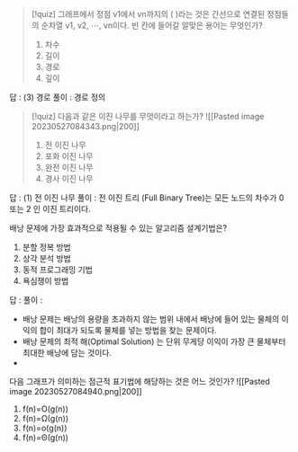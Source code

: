 > [!quiz]
> 그래프에서 정점 v1에서 vn까지의 (    )라는 것은 간선으로 연결된 정점들의 순차열 v1, v2, ⋯, vn이다. 빈 칸에 들어갈 알맞은 용어는 무엇인가?
> 1. 차수
> 2. 길이
> 3. 경로
> 4. 깊이

답 : (3) 경로
풀이 : 경로 정의

> [!quiz]
> 다음과 같은 이진 나무를 무엇이라고 하는가?
> ![[Pasted image 20230527084343.png|200]]
> 1. 전 이진 나무
> 2. 포화 이진 나무
> 3. 완전 이진 나무
> 4. 경사 이진 나무

답 : (1) 전 이진 나무
풀이 : 전 이진 트리 (Full Binary Tree)는 모든 노드의 차수가 $0$ 또는 $2$ 인 이진 트리이다.

배낭 문제에 가장 효과적으로 적용될 수 있는 알고리즘 설계기법은?
1. 분할 정복 방법
2. 상각 분석 방법
3. 동적 프로그래밍 기법
4. 욕심쟁이 방법

답 :
풀이 :
- 배낭 문제는 배낭의 용량을 초과하지 않는 범위 내에서 배낭에 들어 있는 물체의 이익의 합이 최대가 되도록 물체를 넣는 방법을 찾는 문제이다.
- 배낭 문제의 최적 해(Optimal Solution) 는 단위 무게당 이익이 가장 큰 물체부터 최대한 배낭에 담는 것이다.
- 

다음 그래프가 의미하는 점근적 표기법에 해당하는 것은 어느 것인가?
![[Pasted image 20230527084940.png|200]]
1. f(n)=O(g(n))
2. f(n)=Ω(g(n))
3. f(n)=o(g(n))
4. f(n)=Θ(g(n))